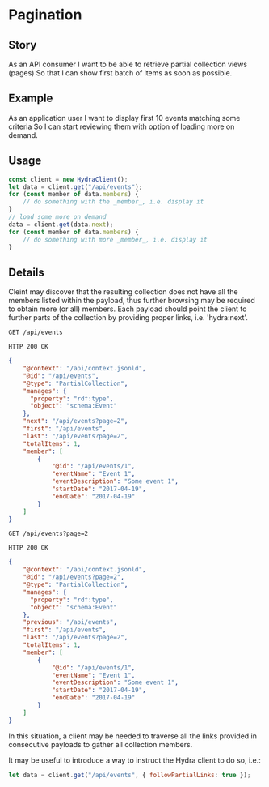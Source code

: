# Pagination

## Story

As an API consumer
I want to be able to retrieve partial collection views (pages)
So that I can show first batch of items as soon as possible.


## Example

As an application user
I want to display first 10 events matching some criteria
So I can start reviewing them with option of loading more on demand.


## Usage

```javascript
const client = new HydraClient();
let data = client.get("/api/events");
for (const member of data.members) {
    // do something with the _member_, i.e. display it
}
// load some more on demand
data = client.get(data.next);
for (const member of data.members) {
    // do something with more _member_, i.e. display it
}
```


## Details

Cleint may discover that the resulting collection does not have all the members 
listed within the payload, thus further browsing may be required to obtain more 
(or all) members. Each payload should point the client to further parts of the 
collection by providing proper links, i.e. 'hydra:next'.

```http
GET /api/events
```

```http
HTTP 200 OK
```

```json
{
    "@context": "/api/context.jsonld",
    "@id": "/api/events",
    "@type": "PartialCollection",
    "manages": {
      "property": "rdf:type",
      "object": "schema:Event"
    },
    "next": "/api/events?page=2",
    "first": "/api/events",
    "last": "/api/events?page=2",
    "totalItems": 1,
    "member": [
        {
            "@id": "/api/events/1",
            "eventName": "Event 1",
            "eventDescription": "Some event 1",
            "startDate": "2017-04-19",
            "endDate": "2017-04-19"
        }
    ]
}
```

```http
GET /api/events?page=2
```

```http
HTTP 200 OK
```

```json
{
    "@context": "/api/context.jsonld",
    "@id": "/api/events?page=2",
    "@type": "PartialCollection",
    "manages": {
      "property": "rdf:type",
      "object": "schema:Event"
    },
    "previous": "/api/events",
    "first": "/api/events",
    "last": "/api/events?page=2",
    "totalItems": 1,
    "member": [
        {
            "@id": "/api/events/1",
            "eventName": "Event 1",
            "eventDescription": "Some event 1",
            "startDate": "2017-04-19",
            "endDate": "2017-04-19"
        }
    ]
}
```

In this situation, a client may be needed to traverse all the links provided 
in consecutive payloads to gather all collection members.

It may be useful to introduce a way to instruct the Hydra client to do so, i.e.:

```javascript
let data = client.get("/api/events", { followPartialLinks: true });
```